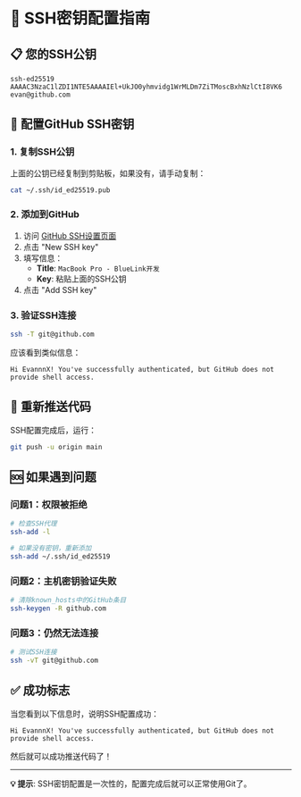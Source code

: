 # 🔑 SSH密钥配置指南

## 📋 您的SSH公钥

```
ssh-ed25519 AAAAC3NzaC1lZDI1NTE5AAAAIEl+UkJO0yhmvidg1WrMLDm7ZiTMoscBxhNzlCtI8VK6 evan@github.com
```

## 🚀 配置GitHub SSH密钥

### 1. 复制SSH公钥
上面的公钥已经复制到剪贴板，如果没有，请手动复制：
```bash
cat ~/.ssh/id_ed25519.pub
```

### 2. 添加到GitHub
1. 访问 [GitHub SSH设置页面](https://github.com/settings/ssh/new)
2. 点击 "New SSH key"
3. 填写信息：
   - **Title**: `MacBook Pro - BlueLink开发`
   - **Key**: 粘贴上面的SSH公钥
4. 点击 "Add SSH key"

### 3. 验证SSH连接
```bash
ssh -T git@github.com
```

应该看到类似信息：
```
Hi EvannnX! You've successfully authenticated, but GitHub does not provide shell access.
```

## 🔄 重新推送代码

SSH配置完成后，运行：
```bash
git push -u origin main
```

## 🆘 如果遇到问题

### 问题1：权限被拒绝
```bash
# 检查SSH代理
ssh-add -l

# 如果没有密钥，重新添加
ssh-add ~/.ssh/id_ed25519
```

### 问题2：主机密钥验证失败
```bash
# 清除known_hosts中的GitHub条目
ssh-keygen -R github.com
```

### 问题3：仍然无法连接
```bash
# 测试SSH连接
ssh -vT git@github.com
```

## ✅ 成功标志

当您看到以下信息时，说明SSH配置成功：
```
Hi EvannnX! You've successfully authenticated, but GitHub does not provide shell access.
```

然后就可以成功推送代码了！

---

**💡 提示**: SSH密钥配置是一次性的，配置完成后就可以正常使用Git了。
